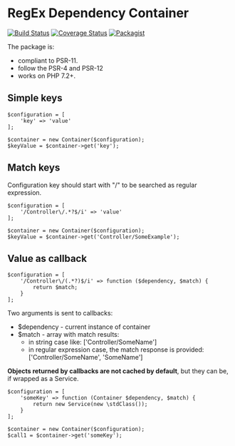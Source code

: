 RegEx Dependency Container
==========================

[![Build Status](https://travis-ci.org/Sieg/regex-dependency.svg?branch=master)](https://travis-ci.org/Sieg/regex-dependency)
[![Coverage Status](https://coveralls.io/repos/github/Sieg/regex-dependency/badge.svg?branch=master)](https://coveralls.io/github/Sieg/regex-dependency?branch=master)
[![Packagist](https://img.shields.io/packagist/v/sieg/regex-dependency.svg)](https://packagist.org/packages/sieg/regex-dependency)

The package is:

* compliant to PSR-11.
* follow the PSR-4 and PSR-12
* works on PHP 7.2+.

Simple keys
-----------

    $configuration = [
        'key' => 'value'
    ];
    
    $container = new Container($configuration);
    $keyValue = $container->get('key');

Match keys
----------

Configuration key should start with "/" to be searched as regular expression. 
    
    $configuration = [
        '/Controller\/.*?$/i' => 'value'
    ];

    $container = new Container($configuration);
    $keyValue = $container->get('Controller/SomeExample');

Value as callback
-----------------

    $configuration = [
        '/Controller\/(.*?)$/i' => function ($dependency, $match) {
            return $match;
        }
    ];

Two arguments is sent to callbacks:
    
* $dependency - current instance of container
* $match - array with match results:
    - in string case like: ['Controller/SomeName']
    - in regular expression case, the match response is provided: ['Controller/SomeName', 'SomeName']
    
**Objects returned by callbacks are not cached by default**, but they can be, if wrapped as a Service.

    $configuration = [
        'someKey' => function (Container $dependency, $match) {
            return new Service(new \stdClass());
        }
    ];

    $container = new Container($configuration);
    $call1 = $container->get('someKey');